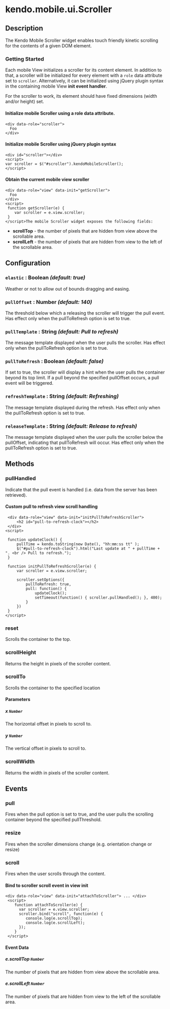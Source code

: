 # kendo.mobile.ui.Scroller

## Description

The Kendo Mobile Scroller widget enables touch friendly kinetic scrolling for the contents of a given DOM element.  

### Getting Started

Each mobile View initializes a scroller for its content element. In addition to that, a scroller will be initialized for every element with a
`role` data attribute set to `scroller`.
Alternatively, it can be initialized using jQuery plugin syntax in the containing mobile View **init event handler**.


For the scroller to work, its element should have fixed dimensions (width and/or height) set.

#### Initialize mobile Scroller using a role data attribute.

    <div data-role="scroller">
      Foo
    </div>

#### Initialize mobile Scroller using jQuery plugin syntax

    <div id="scroller"></div>
    <script>
    var scroller = $("#scroller").kendoMobileScroller();
    </script>

#### Obtain the current mobile view scroller

    <div data-role="view" data-init="getScroller">
      Foo
    </div>
    <script>
     function getScroller(e) {
        var scroller = e.view.scroller;
     }
    </script>The mobile Scroller widget exposes the following fields:

*   **scrollTop** - the number of pixels that are hidden from view above the scrollable area.
*   **scrollLeft** - the number of pixels that are hidden from view to the left of the scrollable area.

## Configuration

### `elastic` : **Boolean** *(default: true)*

 Weather or not to allow out of bounds dragging and easing.

### `pullOffset` : **Number** *(default: 140)*

 The threshold below which a releasing the scroller will trigger the pull event.
Has effect only when the pullToRefresh option is set to true.

### `pullTemplate` : **String** *(default: Pull to refresh)*

 The message template displayed when the user pulls the scroller.
Has effect only when the pullToRefresh option is set to true.

### `pullToRefresh` : **Boolean** *(default: false)*

 If set to true, the scroller will display a hint when the user pulls the container beyond its top limit.
If a pull beyond the specified pullOffset occurs, a pull event will be triggered.

### `refreshTemplate` : **String** *(default: Refreshing)*

 The message template displayed during the refresh.
Has effect only when the pullToRefresh option is set to true.

### `releaseTemplate` : **String** *(default: Release to refresh)*

 The message template displayed when the user pulls the scroller below the
pullOffset, indicating that pullToRefresh will occur.
Has effect only when the pullToRefresh option is set to true.

## Methods

### pullHandled

Indicate that the pull event is handled (i.e. data from the server has been retrieved).

#### Custom pull to refresh view scroll handling

     <div data-role="view" data-init="initPullToRefreshScroller">
         <h2 id="pull-to-refresh-clock"></h2>
     </div>
    <script>
    
     function updateClock() {
         pullTime = kendo.toString(new Date(), "hh:mm:ss tt" );
         $("#pull-to-refresh-clock").html("Last update at " + pullTime + ". <br /> Pull to refresh.");
     }
    
     function initPullToRefreshScroller(e) {
         var scroller = e.view.scroller;
    
         scroller.setOptions({
             pullToRefresh: true,
             pull: function() {
                 updateClock();
                 setTimeout(function() { scroller.pullHandled(); }, 400);
             }
         })
     }
    </script>

### reset

Scrolls the container to the top.

### scrollHeight

Returns the height in pixels of the scroller content.

### scrollTo

Scrolls the container to the specified location

#### Parameters

##### x `Number`

The horizontal offset in pixels to scroll to.

##### y `Number`

The vertical offset in pixels to scroll to.

### scrollWidth

Returns the width in pixels of the scroller content.

## Events

### pull

Fires when the pull option is set to true, and the user pulls the scrolling container beyond the specified pullThreshold.

### resize

Fires when the scroller dimensions change (e.g. orientation change or resize)

### scroll

Fires when the user scrolls through the content.

#### Bind to scroller scroll event in view init

    <div data-role="view" data-init="attachToScroller"> ... </div>
     <script>
        function attachToScroller(e) {
          var scroller = e.view.scroller;
          scroller.bind("scroll", function(e) {
             console.log(e.scrollTop);
             console.log(e.scrollLeft);
          });
        }
     </script>

#### Event Data

##### e.scrollTop `Number`

The number of pixels that are hidden from view above the scrollable area.

##### e.scrollLeft `Number`

The number of pixels that are hidden from view to the left of the scrollable area.